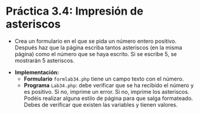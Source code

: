 # Práctica 3.4: Impresión de asteriscos

* Crea un formulario en el que se pida un número entero positivo. Después haz que la página escriba tantos asteriscos (en la misma página) como el número que se haya escrito. Si se escribe 5, se mostrarán 5 asteriscos.

- **Implementación:**
	* **Formulario** `formlab34.php` tiene un campo texto con el número.
	* **Programa** `Lab34.php`: debe verificar que se ha recibido el número y es positivo. Si no, imprime un error. Si no, imprime los asteriscos. Podéis realizar alguna estilo de página para que salga formateado. Debes de verificar que existen las variables y tienen valores.
